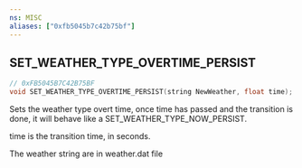 ```yaml
---
ns: MISC
aliases: ["0xfb5045b7c42b75bf"]
---
```

## SET_WEATHER_TYPE_OVERTIME_PERSIST

```c
// 0xFB5045B7C42B75BF
void SET_WEATHER_TYPE_OVERTIME_PERSIST(string NewWeather, float time);
```

Sets the weather type overt time, once time has passed and the transition is done, it will behave like a SET_WEATHER_TYPE_NOW_PERSIST.

time is the transition time, in seconds.

The weather string are in weather.dat file

